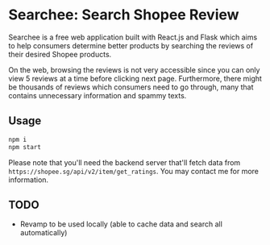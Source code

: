 # Searchee: Search Shopee Review

Searchee is a free web application built with React.js and Flask which aims to help consumers determine better products by searching the reviews of their desired Shopee products.

On the web, browsing the reviews is not very accessible since you can only view 5 reviews at a time before clicking next page. Furthermore, there might be thousands of reviews which consumers need to go through, many that contains unnecessary information and spammy texts.

## Usage
```sh
npm i
npm start
```

Please note that you'll need the backend server that'll fetch data from `https://shopee.sg/api/v2/item/get_ratings`. You may contact me for more information.

## TODO
* Revamp to be used locally (able to cache data and search all automatically)
